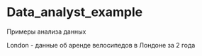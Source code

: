 # Data_analyst_example
Примеры анализа данных

London - данные об аренде велосипедов в Лондоне за 2 года



